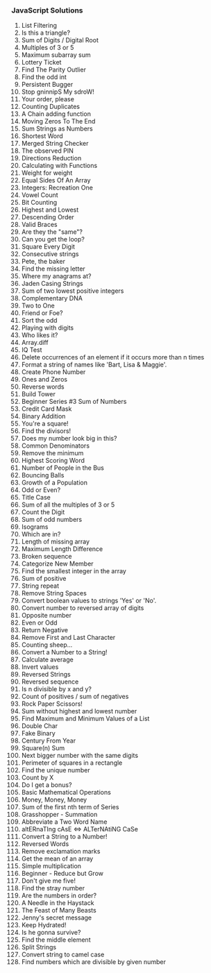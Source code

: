 ### JavaScript Solutions
1. List Filtering
2. Is this a triangle?
3. Sum of Digits / Digital Root
4. Multiples of 3 or 5
5. Maximum subarray sum
6. Lottery Ticket
7. Find The Parity Outlier
8. Find the odd int
9. Persistent Bugger
10. Stop gninnipS My sdroW!
11. Your order, please
12. Counting Duplicates
13. A Chain adding function
14. Moving Zeros To The End
15. Sum Strings as Numbers
16. Shortest Word
17. Merged String Checker
18. The observed PIN
19. Directions Reduction
20. Calculating with Functions
21. Weight for weight
22. Equal Sides Of An Array
23. Integers: Recreation One
24. Vowel Count
25. Bit Counting
26. Highest and Lowest
27. Descending Order
28. Valid Braces
29. Are they the "same"?
30. Can you get the loop?
31. Square Every Digit
32. Consecutive strings
33. Pete, the baker
34. Find the missing letter
35. Where my anagrams at?
36. Jaden Casing Strings
37. Sum of two lowest positive integers
38. Complementary DNA
39. Two to One
40. Friend or Foe?
41. Sort the odd
42. Playing with digits
43. Who likes it?
44. Array.diff
45. IQ Test
46. Delete occurrences of an element if it occurs more than n times
47. Format a string of names like 'Bart, Lisa & Maggie'.
48. Create Phone Number
49. Ones and Zeros
50. Reverse words
51. Build Tower
52. Beginner Series #3 Sum of Numbers
53. Credit Card Mask
54. Binary Addition
55. You're a square!
56. Find the divisors!
57. Does my number look big in this?
58. Common Denominators
59. Remove the minimum
60. Highest Scoring Word
61. Number of People in the Bus
62. Bouncing Balls
63. Growth of a Population
64. Odd or Even?
65. Title Case
66. Sum of all the multiples of 3 or 5
67. Count the Digit
68. Sum of odd numbers
69. Isograms
70. Which are in?
71. Length of missing array
72. Maximum Length Difference
73. Broken sequence
74. Categorize New Member
75. Find the smallest integer in the array
76. Sum of positive
77. String repeat
78. Remove String Spaces
79. Convert boolean values to strings 'Yes' or 'No'.
80. Convert number to reversed array of digits
81. Opposite number
82. Even or Odd
83. Return Negative
84. Remove First and Last Character
85. Counting sheep...
86. Convert a Number to a String!
87. Calculate average
88. Invert values
89. Reversed Strings
90. Reversed sequence
91. Is n divisible by x and y?
92. Count of positives / sum of negatives
93. Rock Paper Scissors!
94. Sum without highest and lowest number
95. Find Maximum and Minimum Values of a List
96. Double Char
97. Fake Binary
98. Century From Year
99. Square(n) Sum
100. Next bigger number with the same digits
101. Perimeter of squares in a rectangle
102. Find the unique number
103. Count by X
104. Do I get a bonus?
105. Basic Mathematical Operations
106. Money, Money, Money
107. Sum of the first nth term of Series
108. Grasshopper - Summation
109. Abbreviate a Two Word Name
110. altERnaTIng cAsE <=> ALTerNAtiNG CaSe
111. Convert a String to a Number!
112. Reversed Words
113. Remove exclamation marks
114. Get the mean of an array
115. Simple multiplication
116. Beginner - Reduce but Grow
117. Don't give me five!
118. Find the stray number
119. Are the numbers in order?
120. A Needle in the Haystack
121. The Feast of Many Beasts
122. Jenny's secret message
123. Keep Hydrated!
124. Is he gonna survive?
125. Find the middle element
126. Split Strings
127. Convert string to camel case
128. Find numbers which are divisible by given number
